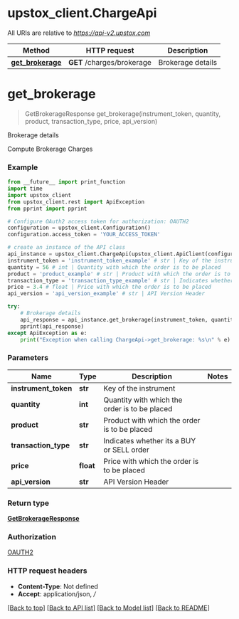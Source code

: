 # upstox_client.ChargeApi

All URIs are relative to *https://api-v2.upstox.com*

Method | HTTP request | Description
------------- | ------------- | -------------
[**get_brokerage**](ChargeApi.md#get_brokerage) | **GET** /charges/brokerage | Brokerage details

# **get_brokerage**
> GetBrokerageResponse get_brokerage(instrument_token, quantity, product, transaction_type, price, api_version)

Brokerage details

Compute Brokerage Charges

### Example
```python
from __future__ import print_function
import time
import upstox_client
from upstox_client.rest import ApiException
from pprint import pprint

# Configure OAuth2 access token for authorization: OAUTH2
configuration = upstox_client.Configuration()
configuration.access_token = 'YOUR_ACCESS_TOKEN'

# create an instance of the API class
api_instance = upstox_client.ChargeApi(upstox_client.ApiClient(configuration))
instrument_token = 'instrument_token_example' # str | Key of the instrument
quantity = 56 # int | Quantity with which the order is to be placed
product = 'product_example' # str | Product with which the order is to be placed
transaction_type = 'transaction_type_example' # str | Indicates whether its a BUY or SELL order
price = 3.4 # float | Price with which the order is to be placed
api_version = 'api_version_example' # str | API Version Header

try:
    # Brokerage details
    api_response = api_instance.get_brokerage(instrument_token, quantity, product, transaction_type, price, api_version)
    pprint(api_response)
except ApiException as e:
    print("Exception when calling ChargeApi->get_brokerage: %s\n" % e)
```

### Parameters

Name | Type | Description  | Notes
------------- | ------------- | ------------- | -------------
 **instrument_token** | **str**| Key of the instrument | 
 **quantity** | **int**| Quantity with which the order is to be placed | 
 **product** | **str**| Product with which the order is to be placed | 
 **transaction_type** | **str**| Indicates whether its a BUY or SELL order | 
 **price** | **float**| Price with which the order is to be placed | 
 **api_version** | **str**| API Version Header | 

### Return type

[**GetBrokerageResponse**](GetBrokerageResponse.md)

### Authorization

[OAUTH2](../README.md#OAUTH2)

### HTTP request headers

 - **Content-Type**: Not defined
 - **Accept**: application/json, */*

[[Back to top]](#) [[Back to API list]](../README.md#documentation-for-api-endpoints) [[Back to Model list]](../README.md#documentation-for-models) [[Back to README]](../README.md)

